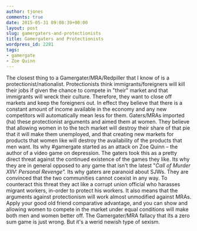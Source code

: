 ```yaml
---
author: tjones
comments: true
date: 2015-05-31 09:08:39+00:00
layout: post
slug: gamergaters-and-protectionists
title: Gamergaters and Protectionists
wordpress_id: 2281
tags:
- gamergate
- Zoe Quinn
---
```


The closest thing to a Gamergater/MRA/Redpiller that I know of is a protectionist/nationalist. Protectionists think immigrants/foreigners will kill their jobs if given the chance to compete in "their" market and that immigrants will wreck their culture. Therefore, they want to close off markets and keep the foreigners out. In effect they believe that there is a constant amount of income available in the economy and any new competitors will automatically mean less for them. Gaters/MRAs imported (ha) these protectionist arguments and aimed them at women. They believe that allowing women in to the tech market will destroy their share of that pie that it will make them unemployed, and that creating new markets for products that women like will destroy the availability of the products that men want. Its why #gamergate started as an attack on Zoe Quinn – the author of a video game on depression. The gaters took this as a pretty direct threat against the continued existence of the games they like. Its why they are in general opposed to any game that isn't the latest "_Call of Murder XIIV: Personal Revenge"._  Its why gaters are paranoid about SJWs. They are convinced that the two communities cannot coexist in any way.   To counteract this threat they act like a corrupt union official who harasses migrant workers, in-order to protect his workers. It also means that the arguments against protectionism will work almost unmodified against MRAs. Apply your good old friend comparative advantage, and you can show and allowing women to compete in the market under equal conditions will make both men and women better off. The Gamergater/MRA fallacy that its a zero sum game is just wrong. But it's a werid newish type of sexism.
